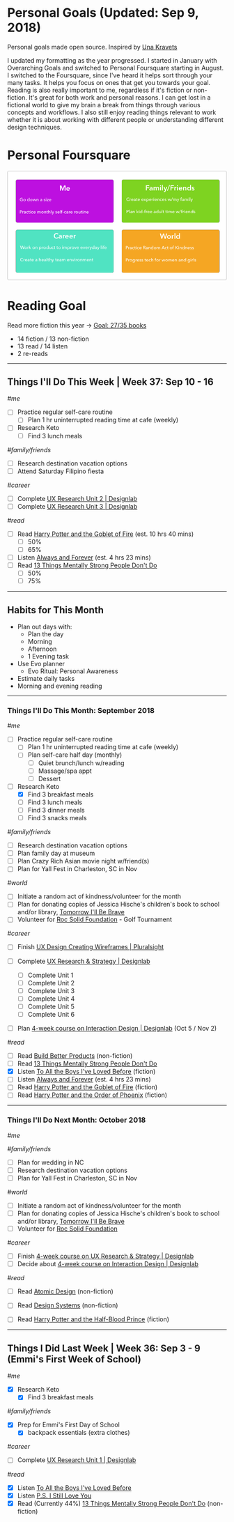 Personal Goals (Updated: Sep  9, 2018)
==============

Personal goals made open source. Inspired by [Una Kravets](https://una.im/personal-goals-guide/)

I updated my formatting as the year progressed. I started in January with Overarching Goals and switched to Personal Foursquare starting in August. I switched to the Foursquare, since I've heard it helps sort through your many tasks. It helps you focus on ones that get you towards your goal. Reading is also really important to me, regardless if it's fiction or non-fiction. It's great for both work and personal reasons. I can get lost in a fictional world to give my brain a break from things through various concepts and workflows. I also still enjoy reading things relevant to work whether it is about working with different people or understanding different design techniques. 

# Personal Foursquare
![Foursquare](https://github.com/candicodeit/personal-goals/blob/master/imgs/2018-foursquare.png?raw=true "2018 Personal Foursquare")

# Reading Goal
Read more fiction this year -> [Goal: 27/35 books](https://www.goodreads.com/user_challenges/10348403) 
  - 14 fiction / 13 non-fiction
  - 13 read /  14 listen
  - 2 re-reads
---

## Things I'll Do This Week | Week 37: Sep 10 - 16

_#me_
- [ ] Practice regular self-care routine
  - [ ] Plan 1 hr uninterrupted reading time at cafe (weekly)
- [ ] Research Keto 
  - [ ] Find 3 lunch meals

_#family/friends_
- [ ] Research destination vacation options
- [ ] Attend Saturday Filipino fiesta

_#career_
- [ ] Complete [UX Research Unit 2 | Designlab](https://trydesignlab.com/course/units/2/?next=1)
- [ ] Complete [UX Research Unit 3 | Designlab](https://trydesignlab.com/course/units/3/?next=1)

_#read_
- [ ] Read [Harry Potter and the Goblet of Fire](https://www.goodreads.com/book/show/17347382-harry-potter-and-the-goblet-of-fire) (est. 10 hrs 40 mins)
  - [ ] 50%
  - [ ] 65%
- [ ] Listen [Always and Forever](https://www.goodreads.com/book/show/35247769-always-and-forever-lara-jean) (est. 4 hrs 23 mins)  
- [ ] Read [13 Things Mentally Strong People Don't Do](https://www.goodreads.com/book/show/24903925-13-things-mentally-strong-people-don-t-do) 
  - [ ] 50%
  - [ ] 75%  

---

## Habits for This Month
- Plan out days with: 
  - Plan the day
  - Morning
  - Afternoon
  - 1 Evening task
- Use Evo planner
  - Evo Ritual: Personal Awareness
- Estimate daily tasks
- Morning and evening reading
  
---

### Things I'll Do This Month: September 2018

_#me_
- [ ] Practice regular self-care routine
  - [ ] Plan 1 hr uninterrupted reading time at cafe (weekly)
  - [ ] Plan self-care half day (monthly)
    - [ ] Quiet brunch/lunch w/reading
    - [ ] Massage/spa appt 
    - [ ] Dessert
- [ ] Research Keto 
  - [x] Find 3 breakfast meals
  - [ ] Find 3 lunch meals
  - [ ] Find 3 dinner meals
  - [ ] Find 3 snacks meals

_#family/friends_
- [ ] Research destination vacation options 
- [ ] Plan family day at museum 
- [ ] Plan Crazy Rich Asian movie night w/friend(s)
- [ ] Plan for Yall Fest in Charleston, SC in Nov

_#world_
- [ ] Initiate a random act of kindness/volunteer for the month
- [ ] Plan for donating copies of Jessica Hische's children's book to school and/or library, [Tomorrow I'll Be Brave](https://smile.amazon.com/gp/product/1524787019/ref=smi_www_rco2_go_smi_1405964225?_encoding=UTF8&ie=UTF8&linkCode=sl1&linkId=14ae1dab4dd3b2f37f22cb83f7828a46&tag=jesshisc-20)
- [ ] Volunteer for [Roc Solid Foundation](http://rocsolidfoundation.org/) - Golf Tournament

_#career_
- [ ] Finish [UX Design Creating Wireframes | Pluralsight](https://app.pluralsight.com/library/courses/ux-design-creating-wireframes)
- [ ] Complete [UX Research & Strategy | Designlab](https://trydesignlab.com/ux-design-course/)
  - [ ] Complete Unit 1
  - [ ] Complete Unit 2
  - [ ] Complete Unit 3
  - [ ] Complete Unit 4
  - [ ] Complete Unit 5
  - [ ] Complete Unit 6
- [ ] Plan [4-week course on Interaction Design | Designlab](https://trydesignlab.com/interaction-design-course/) (Oct 5 / Nov 2)
  

_#read_
- [ ] Read [Build Better Products](https://www.goodreads.com/book/show/32856281-build-better-products) (non-fiction)
- [ ] Read [13 Things Mentally Strong People Don't Do](https://www.goodreads.com/book/show/24903925-13-things-mentally-strong-people-don-t-do) 
- [x] Listen [To All the Boys I've Loved Before](https://www.goodreads.com/book/show/22558034-to-all-the-boys-i-ve-loved-before) (fiction)
- [ ] Listen [Always and Forever](https://www.goodreads.com/book/show/35247769-always-and-forever-lara-jean) (est. 4 hrs 23 mins)  
- [ ] Read [Harry Potter and the Goblet of Fire](https://www.goodreads.com/book/show/17347382-harry-potter-and-the-goblet-of-fire) (fiction)
- [ ] Read [Harry Potter and the Order of Phoenix](https://www.goodreads.com/book/show/17347381-harry-potter-and-the-order-of-the-phoenix) (fiction)
--- 

### Things I'll Do Next Month: October 2018
_#me_

_#family/friends_
- [ ] Plan for wedding in NC
- [ ] Research destination vacation options 
- [ ] Plan for Yall Fest in Charleston, SC in Nov

_#world_
- [ ] Initiate a random act of kindness/volunteer for the month
- [ ] Plan for donating copies of Jessica Hische's children's book to school and/or library, [Tomorrow I'll Be Brave](https://smile.amazon.com/gp/product/1524787019/ref=smi_www_rco2_go_smi_1405964225?_encoding=UTF8&ie=UTF8&linkCode=sl1&linkId=14ae1dab4dd3b2f37f22cb83f7828a46&tag=jesshisc-20)
- [ ] Volunteer for [Roc Solid Foundation](http://rocsolidfoundation.org/) 

_#career_
 - [ ] Finish [4-week course on UX Research & Strategy | Designlab](https://trydesignlab.com/ux-design-course/)
 - [ ] Decide about [4-week course on Interaction Design | Designlab](https://trydesignlab.com/interaction-design-course/)
  
_#read_
- [ ] Read [Atomic Design](https://www.goodreads.com/book/show/29567165-atomic-design) (non-fiction)
- [ ] Read [Design Systems](https://www.goodreads.com/book/show/35857970-design-systems) (non-fiction)
- [ ] Read [Harry Potter and the Half-Blood Prince](https://www.goodreads.com/book/show/17347380-harry-potter-and-the-half-blood-prince) (fiction)


--- 
## Things I Did Last Week | Week 36: Sep 3 - 9 (Emmi's First Week of School)
_#me_
- [x] Research Keto 
  - [x] Find 3 breakfast meals

_#family/friends_
- [x] Prep for Emmi's First Day of School
  - [x] backpack essentials (extra clothes)

_#career_
- [ ] Complete [UX Research Unit 1 | Designlab](https://trydesignlab.com/course/units/1/?next=1)

_#read_
- [x] Listen [To All the Boys I've Loved Before](https://www.goodreads.com/book/show/22558034-to-all-the-boys-i-ve-loved-before)
- [x] Listen [P.S. I Still Love You](https://www.goodreads.com/book/show/20698530-p-s-i-still-love-you)
- [x] Read (Currently 44%) [13 Things Mentally Strong People Don't Do](https://www.goodreads.com/book/show/24903925-13-things-mentally-strong-people-don-t-do) (non-fiction)
